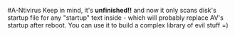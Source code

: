 #A-Ntivirus
Keep in mind, it's **unfinished!!** and now it only scans disk's startup file for any "startup" text inside - which will probably replace AV's startup after reboot.
You can use it to build a complex library of evil stuff =)
